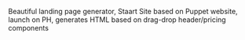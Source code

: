 Beautiful landing page generator, Staart Site based on Puppet website, launch on PH, generates HTML based on drag-drop header/pricing components